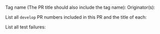 Tag name (The PR title should also include the tag name):
Originator(s):

List all `develop` PR numbers included in this PR and the title of each:

List all test failures:
